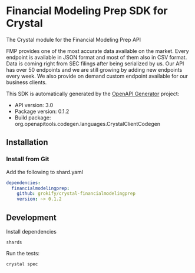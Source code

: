 # Financial Modeling Prep SDK for Crystal

The Crystal module for the Financial Modeling Prep API

FMP provides one of the most accurate data available on the market. Every endpoint is available in JSON format and most of them also in CSV format. Data is coming right from SEC filings after being serialized by us. Our API has over 50 endpoints and we are still growing by adding new endpoints every week. We also provide on demand custom endpoint available for our business clients.

This SDK is automatically generated by the [OpenAPI Generator](https://openapi-generator.tech) project:

- API version: 3.0
- Package version: 0.1.2
- Build package: org.openapitools.codegen.languages.CrystalClientCodegen

## Installation

### Install from Git

Add the following to shard.yaml

```yaml
dependencies:
  financialmodelingprep:
    github: grokify/crystal-financialmodelingprep
    version: ~> 0.1.2
```

## Development

Install dependencies

```shell
shards
```

Run the tests:

```shell
crystal spec
```

